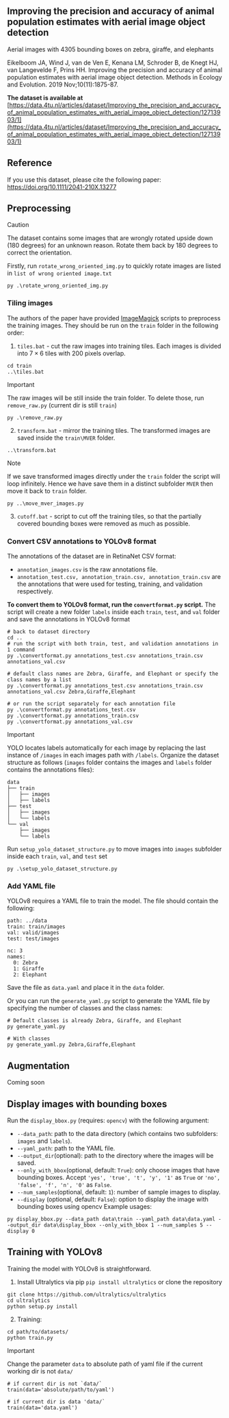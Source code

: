 ## Improving the precision and accuracy of animal population estimates with aerial image object detection

Aerial images with 4305 bounding boxes on zebra, giraffe, and elephants

Eikelboom JA, Wind J, van de Ven E, Kenana LM, Schroder B, de Knegt HJ, van Langevelde F, Prins HH. Improving the precision and accuracy of animal population estimates with aerial image object detection. Methods in Ecology and Evolution. 2019 Nov;10(11):1875-87.

**The dataset is available at** [https://data.4tu.nl/articles/dataset/Improving_the_precision_and_accuracy_of_animal_population_estimates_with_aerial_image_object_detection/12713903/1](https://data.4tu.nl/articles/dataset/Improving_the_precision_and_accuracy_of_animal_population_estimates_with_aerial_image_object_detection/12713903/1)

## Reference

If you use this dataset, please cite the following paper:
https://doi.org/10.1111/2041-210X.13277

## Preprocessing
> [!CAUTION]
> The dataset contains some images that are wrongly rotated upside down (180 degrees) for an unknown reason. Rotate them back by 180 degrees to correct the orientation. 
> 
> Firstly, run `rotate_wrong_oriented_img.py` to quickly rotate images are listed in `list of wrong oriented image.txt`
> ```
> py .\rotate_wrong_oriented_img.py
> ```


### Tiling images

The authors of the paper have provided [ImageMagick](https://imagemagick.org/script/download.php) scripts  to preprocess the training images. They should be run on the `train` folder in the following order:
1. `tiles.bat` - cut the raw images into training tiles. Each images is divided into $7 \times 6$ tiles with $200$ pixels overlap.
```
cd train
..\tiles.bat
```
> [!Important]
> The raw images will be still inside the train folder. To delete those, run `remove_raw.py` (current dir is still `train`)
> ```
> py .\remove_raw.py
> ```
2. `transform.bat` - mirror the training tiles. The transformed images are saved inside the `train\MVER` folder.
```
..\transform.bat
```
> [!Note]
> If we save transformed images directly under the `train` folder the script will loop infinitely. Hence we have save them in a distinct subfolder `MVER` then move it back to `train` folder.
> ```
> py ..\move_mver_images.py
> ```
3. `cutoff.bat` - script to cut off the training tiles, so that the partially covered bounding boxes were removed as much as possible.

### Convert CSV annotations to YOLOv8 format

The annotations of the dataset are in RetinaNet CSV format:
- `annotation_images.csv` is the raw annotations file.
- `annotation_test.csv, annotation_train.csv, annotation_train.csv` are the annotations that were used for testing, training, and validation respectively.

**To convert them to YOLOv8 format, run the `convertformat.py` script.**
The script will create a new folder `labels` inside each `train`, `test`, and `val` folder and save the annotations in YOLOv8 format
```
# back to dataset directory
cd ..
# run the script with both train, test, and validation annotations in 1 command
py .\convertformat.py annotations_test.csv annotations_train.csv annotations_val.csv

# default class names are Zebra, Giraffe, and Elephant or specify the class names by a list
py .\convertformat.py annotations_test.csv annotations_train.csv annotations_val.csv Zebra,Giraffe,Elephant

# or run the script separately for each annotation file
py .\convertformat.py annotations_test.csv
py .\convertformat.py annotations_train.csv
py .\convertformat.py annotations_val.csv

```
> [!IMPORTANT] 
> YOLO locates labels automatically for each image by replacing the last instance of `/images` in each images path with  `/labels`. Organize the dataset structure as follows (`images` folder contains the images and `labels` folder contains the annotations files):
```
data
├── train
│   ├── images
│   ├── labels
├── test
│   ├── images
│   └── labels
└── val
    ├── images
    └── labels
```
Run `setup_yolo_dataset_structure.py` to move images into `images` subfolder inside each `train`, `val`, and `test` set
```
py .\setup_yolo_dataset_structure.py
```
### Add YAML file
YOLOv8 requires a YAML file to train the model. The file should contain the following:
```
path: ../data
train: train/images
val: valid/images
test: test/images

nc: 3
names: 
  0: Zebra
  1: Giraffe
  2: Elephant
```
Save the file as `data.yaml` and place it in the `data` folder. 

Or you can run the `generate_yaml.py` script to generate the YAML file by specifying the number of classes and the class names:
```
# Default classes is already Zebra, Giraffe, and Elephant
py generate_yaml.py

# With classes
py generate_yaml.py Zebra,Giraffe,Elephant
```
## Augmentation
Coming soon
## Display images with bounding boxes 
Run the `display_bbox.py` (requires: `opencv`) with the following argument:
- `--data_path`: path to the data directory (which contains two subfolders: `images` and `labels`).
- `--yaml_path`: path to the YAML file.
- `--output_dir`(optional): path to the directory where the images will be saved.
- `--only_with_bbox`(optional, default: `True`): only choose images that have bounding boxes. Accept `'yes', 'true', 't', 'y', '1'` as `True` or `'no', 'false', 'f', 'n', '0'` as `False`. 
- `--num_samples`(optional, default: `1`): number of sample images to display.
- `--display` (optional, default: `False`): option to display the image with bounding boxes using opencv
Example usages:
```
py display_bbox.py --data_path data\train --yaml_path data\data.yaml --output_dir data\display_bbox --only_with_bbox 1 --num_samples 5 --display 0
```
## Training with YOLOv8
Training the model with YOLOv8 is straightforward.
1. Install Ultralytics via pip
```pip install ultralytics```
or clone the repository
```
git clone https://github.com/ultralytics/ultralytics
cd ultralytics
python setup.py install
```
2. Training:
```
cd path/to/datasets/
python train.py
```
> [!Important]
> Change the parameter `data` to absolute path of yaml file if the current working dir is not `data/`
> ```
> # if current dir is not `data/`
> train(data='absolute/path/to/yaml') 
> 
> # if current dir is data 'data/`
> train(data='data.yaml')
> ```

